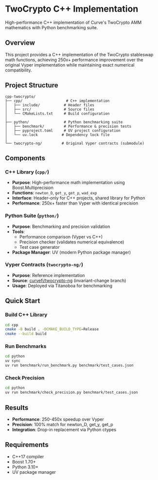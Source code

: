 # TwoCrypto C++ Implementation

High-performance C++ implementation of Curve's TwoCrypto AMM mathematics with Python benchmarking suite.

## Overview

This project provides a C++ implementation of the TwoCrypto stableswap math functions, achieving 250x+ performance improvement over the original Vyper implementation while maintaining exact numerical compatibility.

## Project Structure

```
cpp-twocrypto/
├── cpp/                    # C++ implementation
│   ├── include/           # Header files
│   ├── src/               # Source files
│   └── CMakeLists.txt     # Build configuration
│
├── python/                # Python benchmarking suite
│   ├── benchmark/         # Performance & precision tests
│   ├── pyproject.toml     # UV project configuration
│   └── uv.lock           # Dependency lock file
│
└── twocrypto-ng/         # Original Vyper contracts (submodule)
```

## Components

### C++ Library (`cpp/`)
- **Purpose**: High-performance math implementation using Boost.Multiprecision
- **Functions**: `newton_D`, `get_y`, `get_p`, `wad_exp`
- **Interface**: Header-only for C++ projects, shared library for Python
- **Performance**: 250x+ faster than Vyper with identical precision

### Python Suite (`python/`)
- **Purpose**: Benchmarking and precision validation
- **Tools**: 
  - Performance comparison (Vyper vs C++)
  - Precision checker (validates numerical equivalence)
  - Test case generator
- **Package Manager**: UV (modern Python package manager)

### Vyper Contracts (`twocrypto-ng/`)
- **Purpose**: Reference implementation
- **Source**: [curvefi/twocrypto-ng](https://github.com/curvefi/twocrypto-ng) (invariant-change branch)
- **Usage**: Deployed via Titanoboa for benchmarking

## Quick Start

### Build C++ Library
```bash
cd cpp
cmake -B build . -DCMAKE_BUILD_TYPE=Release
cmake --build build
```

### Run Benchmarks
```bash
cd python
uv sync
uv run benchmark/run_benchmark.py benchmark/test_cases.json
```

### Check Precision
```bash
cd python
uv run benchmark/check_precision.py benchmark/test_cases.json
```

## Results

- **Performance**: 250-450x speedup over Vyper
- **Precision**: 100% match for newton_D, get_y, get_p
- **Integration**: Drop-in replacement via Python ctypes

## Requirements

- C++17 compiler
- Boost 1.70+
- Python 3.10+
- UV package manager

